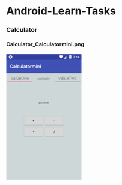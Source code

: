 # Android-Learn-Tasks
<h3>Calculator</h3>

<h4>Calculator_Calculatormini.png</h4>
<img src="screenshot/Calculator_Calculatormini.png" width=200 ,height=200 />
